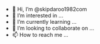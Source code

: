 - 👋 Hi, I’m @skipdaroo1982com
- 👀 I’m interested in ...
- 🌱 I’m currently learning ...
- 💞️ I’m looking to collaborate on ...
- 📫 How to reach me ...

<!---
skipdaroo1982com/skipdaroo1982com is a ✨ special ✨ repository because its `README.md` (this file) appears on your GitHub profile.
You can click the Preview link to take a look at your changes.
--->

